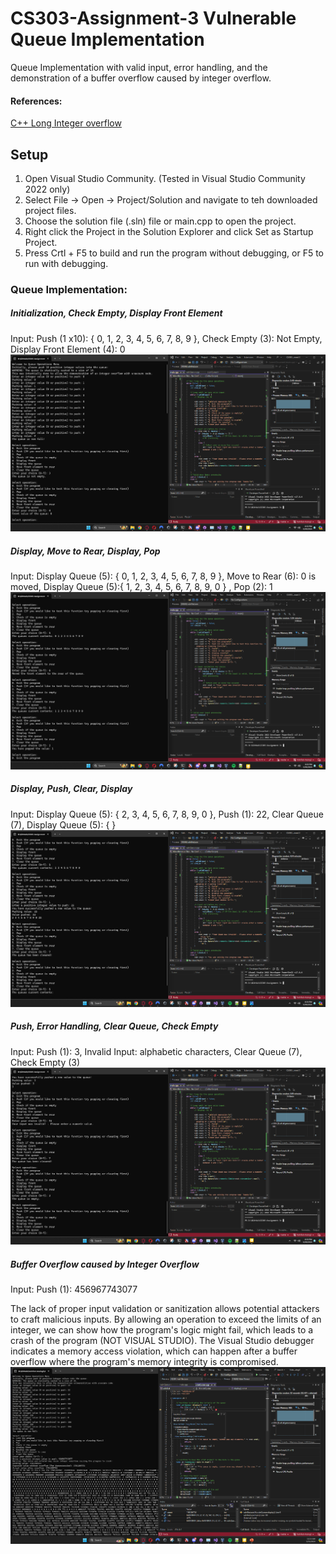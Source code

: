 # CS303-Assignment-3 Vulnerable Queue Implementation
 Queue Implementation with valid input, error handling, and the demonstration of a buffer overflow caused by integer overflow. 

#### References:
[C++ Long Integer overflow](https://stackoverflow.com/questions/44874465/long-integer-overflow-in-c)

## Setup
1. Open Visual Studio Community. (Tested in Visual Studio Community 2022 only)
2. Select File -> Open -> Project/Solution and navigate to teh downloaded project files. 
3. Choose the solution file (.sln) file or main.cpp to open the project.
4. Right click the Project in the Solution Explorer and click Set as Startup Project. 
5. Press Crtl + F5 to build and run the program without debugging, or F5 to run with debugging.

### Queue Implementation:
##### Initialization, Check Empty, Display Front Element
Input: Push (1 x10): { 0, 1, 2, 3, 4, 5, 6, 7, 8, 9 }, Check Empty (3): Not Empty, Display Front Element (4): 0
![Valid data input from user](/Initilaztion.png)

##### Display, Move to Rear, Display, Pop
Input: Display Queue (5): { 0, 1, 2, 3, 4, 5, 6, 7, 8, 9 }, Move to Rear (6): 0 is moved, Display Queue (5):{ 1, 2, 3, 4, 5, 6, 7, 8, 9, 0 } , Pop (2): 1
![Valid data input from user](/ValidInput2.png)

##### Display, Push, Clear, Display
Input: Display Queue (5): { 2, 3, 4, 5, 6, 7, 8, 9, 0 }, Push (1): 22, Clear Queue (7), Display Queue (5): {  }
![Valid data input from user](/ValidInput3.png)

##### Push, Error Handling, Clear Queue, Check Empty
Input: Push (1): 3, Invalid Input: alphabetic characters, Clear Queue (7), Check Empty (3)
![Error Handling](/EmptyandErrorHanlding.png)

##### Buffer Overflow caused by Integer Overflow 
Input: Push (1): 456967743077

The lack of proper input validation or sanitization allows potential attackers to craft malicious inputs.  By allowing an operation to exceed the limits of an integer, we can show how the program's logic might fail, which leads to a crash of the program (NOT VISUAL STUDIO). The Visual Studio debugger indicates a memory access violation, which can happen after a buffer overflow where the program's memory integrity is compromised. 
![Buffer Overflow](/Overflow.png)
